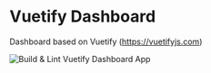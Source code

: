 # Vuetify Dashboard

Dashboard based on Vuetify (<https://vuetifyjs.com>)

![Build & Lint Vuetify Dashboard App](https://github.com/p2well/vuetify-dashboard/workflows/Build%20&%20Lint%20Vuetify%20Dashboard%20App/badge.svg)

